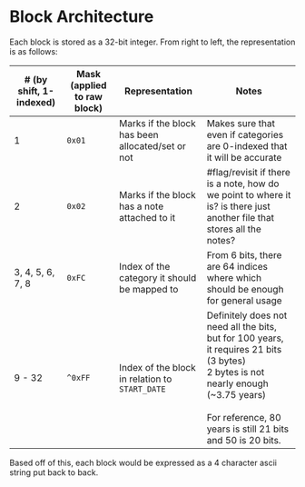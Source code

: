 # Block Architecture
Each block is stored as a 32-bit integer. From right to left, the representation is as follows:

| \# (by shift, 1-indexed) | Mask (applied to raw block) | Representation                                   | Notes                                                                                                                                                                                                    |
| ------------------------ | --------------------------- | ------------------------------------------------ | -------------------------------------------------------------------------------------------------------------------------------------------------------------------------------------------------------- |
| 1                        | `0x01`                      | Marks if the block has been allocated/set or not | Makes sure that even if categories are 0-indexed that it will be accurate                                                                                                                                |
| 2                        | `0x02`                      | Marks if the block has a note attached to it     | #flag/revisit if there is a note, how do we point to where it is? is there just another file that stores all the notes?                                                                                  |
| 3, 4, 5, 6, 7, 8         | `0xFC`                      | Index of the category it should be mapped to     | From 6 bits, there are 64 indices where which should be enough for general usage                                                                                                                         |
| 9 - 32                   | `^0xFF`                     | Index of the block in relation to `START_DATE`   | Definitely does not need all the bits, but for 100 years, it requires 21 bits (3 bytes)<br>2 bytes is not nearly enough (~3.75 years)<br><br>For reference, 80 years is still 21 bits and 50 is 20 bits. |

Based off of this, each block would be expressed as a 4 character ascii string put back to back. 
